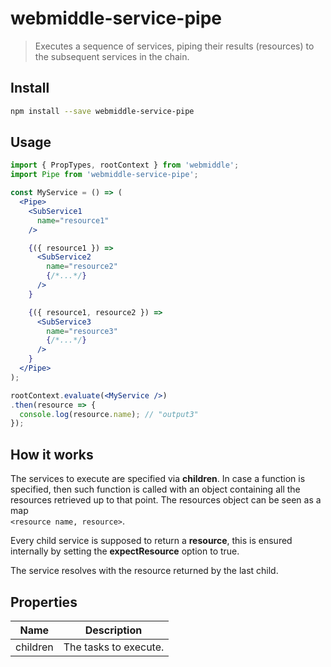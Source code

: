 # webmiddle-service-pipe 

> Executes a sequence of services, piping their results (resources) to the subsequent services in the chain.

## Install

```bash
npm install --save webmiddle-service-pipe
```

## Usage


```jsx
import { PropTypes, rootContext } from 'webmiddle';
import Pipe from 'webmiddle-service-pipe';

const MyService = () => (
  <Pipe>
    <SubService1
      name="resource1"
    />

    {({ resource1 }) =>
      <SubService2
        name="resource2"
        {/*...*/}
      />
    }

    {({ resource1, resource2 }) =>
      <SubService3
        name="resource3"
        {/*...*/}
      />
    }
  </Pipe>
);

rootContext.evaluate(<MyService />)
.then(resource => {
  console.log(resource.name); // "output3"
});
```

## How it works

The services to execute are specified via **children**. In case a
function is specified, then such function is called with an object
containing all the resources retrieved up to that point. The resources
object can be seen as a map  
`<resource name, resource>`.

Every child service is supposed to return a **resource**, this is
ensured internally by setting the **expectResource** option to true.

The service resolves with the resource returned by the last child.

## Properties

Name                   | Description
-----------------------|------------------------------------------------------
children               | The tasks to execute.
